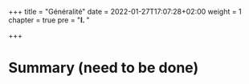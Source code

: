 +++
title = "Généralité"
date = 2022-01-27T17:07:28+02:00
weight = 1
chapter = true
pre = "<b>I. </b>"

+++

# Summary (need to be done)
